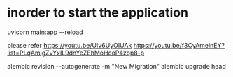 # inorder to start the application
uvicorn main:app --reload


please refer https://youtu.be/UIv6UyOIUAk
https://youtu.be/f3CyAmelnEY?list=PLqAmigZvYxIL9dnYeZEhMoHcoP4zop8-p


alembic revision --autogenerate -m "New Migration"
alembic upgrade head
